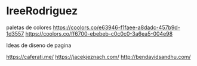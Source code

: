 # IreeRodriguez

paletas de colores
https://coolors.co/e63946-f1faee-a8dadc-457b9d-1d3557
https://coolors.co/ff6700-ebebeb-c0c0c0-3a6ea5-004e98

Ideas de diseno de pagina

https://caferati.me/
https://jacekjeznach.com/
http://bendavidsandhu.com/
